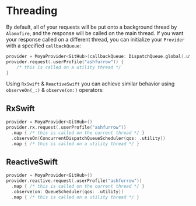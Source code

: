 # Threading

By default, all of your requests will be put onto a background thread by `Alamofire`, and the 
response will be called on the main thread. If you want your response called on a different thread, you can initialize your `Provider` with a specified `callbackQueue`:
```swift
provider = MoyaProvider<GitHub>(callbackQueue: DispatchQueue.global(.utility))
provider.request(.userProfile("ashfurrow")) {
    /* this is called on a utility thread */
}
```

Using `RxSwift` & `ReactiveSwift` you can achieve similar behavior using `observeOn(_:)` & `observe(on:)` operators:

## RxSwift
```swift
provider = MoyaProvider<GitHub>()
provider.rx.request(.userProfile("ashfurrow"))
  .map { /* this is called on the current thread */ }
  .observeOn(ConcurrentDispatchQueueScheduler(qos: .utility))
  .map { /* this is called on a utility thread */ }
```

## ReactiveSwift
```swift
provider = MoyaProvider<GitHub>()
provider.reactive.request(.userProfile("ashfurrow"))
  .map { /* this is called on the current thread */ }
  .observe(on: QueueScheduler(qos: .utility))
  .map { /* this is called on a utility thread */ }
```